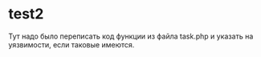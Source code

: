 # test2
Тут надо было переписать код функции из файла task.php и указать на уязвимости, если таковые имеются.
